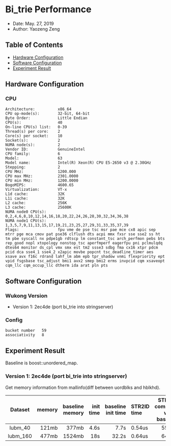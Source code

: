 # Bi_trie Performance

- Date: May. 27, 2019
- Author: Yaozeng Zeng

## Table of Contents

- [Hardware Configuration](#hw)
- [Software Configuration](#sw)
- [Experiment Result](#res)

<a name="hw"></a>

## Hardware Configuration

### CPU

```
Architecture:          x86_64
CPU op-mode(s):        32-bit, 64-bit
Byte Order:            Little Endian
CPU(s):                40
On-line CPU(s) list:   0-39
Thread(s) per core:    2
Core(s) per socket:    10
Socket(s):             2
NUMA node(s):          2
Vendor ID:             GenuineIntel
CPU family:            6
Model:                 63
Model name:            Intel(R) Xeon(R) CPU E5-2650 v3 @ 2.30GHz
Stepping:              2
CPU MHz:               1200.000
CPU max MHz:           2301.0000
CPU min MHz:           1200.0000
BogoMIPS:              4600.65
Virtualization:        VT-x
L1d cache:             32K
L1i cache:             32K
L2 cache:              256K
L3 cache:              25600K
NUMA node0 CPU(s):     0,2,4,6,8,10,12,14,16,18,20,22,24,26,28,30,32,34,36,38
NUMA node1 CPU(s):     1,3,5,7,9,11,13,15,17,19,21,23,25,27,29,31,33,35,37,39
Flags:                 fpu vme de pse tsc msr pae mce cx8 apic sep mtrr pge mca cmov pat pse36 clflush dts acpi mmx fxsr sse sse2 ss ht tm pbe syscall nx pdpe1gb rdtscp lm constant_tsc arch_perfmon pebs bts rep_good nopl xtopology nonstop_tsc aperfmperf eagerfpu pni pclmulqdq dtes64 monitor ds_cpl vmx smx est tm2 ssse3 sdbg fma cx16 xtpr pdcm pcid dca sse4_1 sse4_2 x2apic movbe popcnt tsc_deadline_timer aes xsave avx f16c rdrand lahf_lm abm epb tpr_shadow vnmi flexpriority ept vpid fsgsbase tsc_adjust bmi1 avx2 smep bmi2 erms invpcid cqm xsaveopt cqm_llc cqm_occup_llc dtherm ida arat pln pts
```

<a name="sw"></a>

## Software Configuration

### Wukong Version

- Version 1: 2ec4de (port bi_trie into stringserver)

### Config

```
bucket number   59
associativity   8
```

<a name="res"></a>

## Experiment Result

Baseline is boost::unordered_map.

### Version 1: 2ec4de (port bi_trie into stringserver)

Get memory information from mallinfo(diff between uordblks and hblkhd).

Dataset | memory | baseline memory | init time | baseline init time | STR2ID time | STR2ID compared w/ baseline | ID2STR time | ID2STR compared w/ baseline |
 :------: | ----: |-------: | ---: | ----: | :----- | :-: | -----: |----: |
lubm_40   | 121mb |  377mb  | 4.6s |  7.7s | 0.54us | 55% | 0.34us | 147% |
lubm_160  | 477mb | 1524mb  | 18s  | 32.2s | 0.64us | 64% | 0.37us | 155% |
